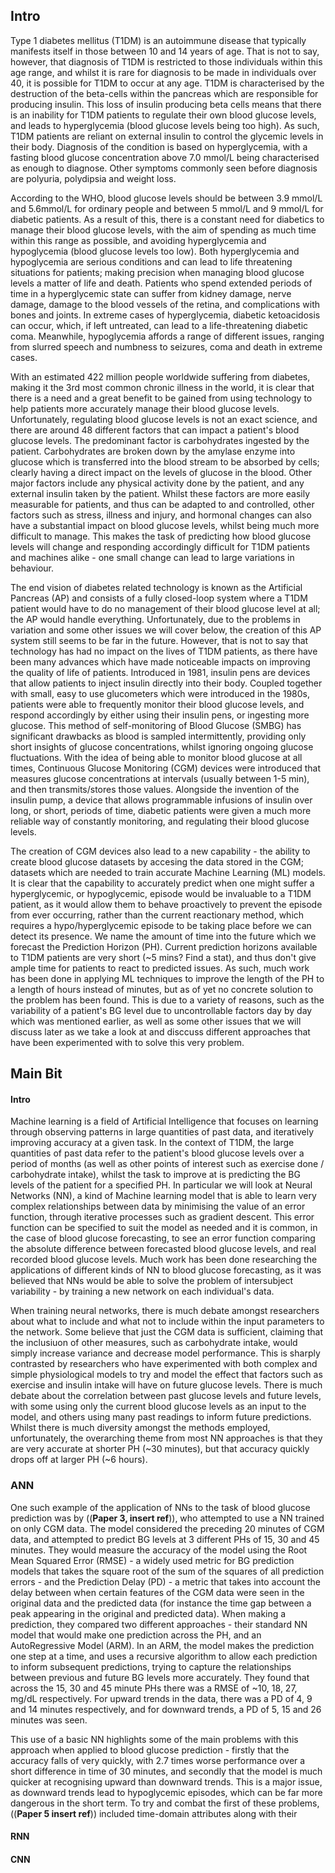 ## Intro

Type 1 diabetes mellitus (T1DM) is an autoimmune disease that typically manifests itself in those between 10 and 14 years of age. That is not to say, however, that diagnosis of T1DM is restricted to those individuals within this age range, and whilst it is rare for diagnosis to be made in individuals over 40, it is possible for T1DM to occur at any age. T1DM is characterised by the destruction of the beta-cells within the pancreas which are responsible for producing insulin. This loss of insulin producing beta cells means that there is an inability for T1DM patients to regulate their own blood glucose levels, and leads to hyperglycemia (blood glucose levels being too high). As such, T1DM patients are reliant on external insulin to control the glycemic levels in their body. Diagnosis of the condition is based on hyperglycemia, with a fasting blood glucose concentration above 7.0 mmol/L being characterised as enough to diagnose. Other symptoms commonly seen before diagnosis are polyuria, polydipsia and weight loss.

According to the WHO, blood glucose levels should be between 3.9 mmol/L and 5.6mmol/L for ordinary people and between 5 mmol/L and 9 mmol/L for diabetic patients. As a result of this, there is a constant need for diabetics to manage their blood glucose levels, with the aim of spending as much time within this range as possible, and avoiding hyperglycemia and hypoglycemia (blood glucose levels too low). Both hyperglycemia and hypoglycemia are serious conditions and can lead to life threatening situations for patients; making precision when managing blood glucose levels a matter of life and death. Patients who spend extended periods of time in a hyperglycemic state can suffer from kidney damage, nerve damage, damage to the blood vessels of the retina, and complications with bones and joints. In extreme cases of hyperglycemia, diabetic ketoacidosis can occur, which, if left untreated, can lead to a life-threatening diabetic coma. Meanwhile, hypoglycemia affords a range of different issues, ranging from slurred speech and numbness to seizures, coma and death in extreme cases. 

With an estimated 422 million people worldwide suffering from diabetes, making it the 3rd most common chronic illness in the world, it is clear that there is a need and a great benefit to be gained from using technology to help patients more accurately manage their blood glucose levels. Unfortunately, regulating blood glucose levels is not an exact science, and there are around 48 different factors that can impact a patient's blood glucose levels. The predominant factor is carbohydrates ingested by the patient. Carbohydrates are broken down by the amylase enzyme into glucose which is transferred into the blood stream to be absorbed by cells; clearly having a direct impact on the levels of glucose in the blood. Other major factors include any physical activity done by the patient, and any external insulin taken by the patient. Whilst these factors are more easily measurable for patients, and thus can be adapted to and controlled, other factors such as stress, illness and injury, and hormonal changes can also have a substantial impact on blood glucose levels, whilst being much more difficult to manage. This makes the task of predicting how blood glucose levels will change and responding accordingly difficult for T1DM patients and machines alike - one small change can lead to large variations in behaviour.  

The end vision of diabetes related technology is known as the Artificial Pancreas (AP) and consists of a fully closed-loop system where a T1DM patient would have to do no management of their blood glucose level at all; the AP would handle everything. Unfortunately, due to the problems in variation and some other issues we will cover below, the creation of this AP system still seems to be far in the future. However, that is not to say that technology has had no impact on the lives of T1DM patients, as there have been many advances which have made noticeable impacts on improving the quality of life of patients. Introduced in 1981, insulin pens are devices that allow patients to inject insulin directly into their body. Coupled together with small, easy to use glucometers which were introduced in the 1980s, patients were able to frequently monitor their blood glucose levels, and respond accordingly by either using their insulin pens, or ingesting more glucose. This method of self-monitoring of Blood Glucose (SMBG) has significant drawbacks as blood is sampled intermittently, providing only short insights of glucose concentrations, whilst ignoring ongoing glucose fluctuations. With the idea of being able to monitor blood glucose at all times, Continuous Glucose Monitoring (CGM) devices were introduced that measures glucose concentrations at intervals (usually between 1-5 min), and then transmits/stores those values. Alongside the invention of the insulin pump, a device that allows programmable infusions of insulin over long, or short, periods of time, diabetic patients were given a much more reliable way of constantly monitoring, and regulating their blood glucose levels.

The creation of CGM devices also lead to a new capability - the ability to create blood glucose datasets by accesing the data stored in the CGM; datasets which are needed to train accurate Machine Learning (ML) models. It is clear that the capability to accurately predict when one might suffer a hyperglycemic, or hypoglycemic, episode would be invaluable to a T1DM patient, as it would allow them to behave proactively to prevent the episode from ever occurring, rather than the current reactionary method, which requires a hypo/hyperglycemic episode to be taking place before we can detect its presence. We name the amount of time into the future which we forecast the Prediction Horizon (PH). Current prediction horizons available to T1DM patients are very short (~5 mins? Find a stat), and thus don't give ample time for patients to react to predicted issues. As such, much work has been done in applying ML techniques to improve the length of the PH to a length of hours instead of minutes, but as of yet no concrete solution to the problem has been found. This is due to a variety of reasons, such as the variability of a patient's BG level due to uncontrollable factors day by day which was mentioned earlier, as well as some other issues that we will discuss later as we take a look at and disccuss different approaches that have been experimented with to solve this very problem.

## Main Bit
#### Intro
Machine learning is a field of Artificial Intelligence that focuses on learning through observing patterns in large quantities of past data, and iteratively improving accuracy at a given task. In the context of T1DM, the large quantities of past data refer to the patient's blood glucose levels over a period of months (as well as other points of interest such as exercise done / carbohydrate intake), whilst the task to improve at is predicting the BG levels of the patient for a specified PH. In particular we will look at Neural Networks (NN), a kind of Machine learning model that is able to learn very complex relationships between data by minimising the value of an error function, through iterative processes such as gradient descent. This error function can be specified to suit the model as needed and it is common, in the case of blood glucose forecasting, to see an error function comparing the absolute difference between forecasted blood glucose levels, and real recorded blood glucose levels. Much work has been done researching the applications of different kinds of NN to blood glucose forecasting, as it was believed that NNs would be able to solve the problem of intersubject variability - by training a new network on each individual's data. 

When training neural networks, there is much debate amongst researchers about what to include and what not to include within the input parameters to the network. Some believe that just the CGM data is sufficient, claiming that the inclusiuon of other measures, such as carbohydrate intake, would simply increase variance and decrease model performance. This is sharply contrasted by researchers who have experimented with both complex and simple physiological models to try and model the effect that factors such as exercise and insulin intake will have on future glucose levels. There is much debate about the correlation between past glucose levels and future levels, with some using only the current blood glucose levels as an input to the model, and others using many past readings to inform future predictions. Whilst there is much diversity amongst the methods employed, unfortunately, the overarching theme from most NN approaches is that they are very accurate at shorter PH (~30 minutes), but that accuracy quickly drops off at larger PH (~6 hours). 

### ANN
One such example of the application of NNs to the task of blood glucose prediction was by ((**Paper 3, insert ref**)), who attempted to use a NN trained on only CGM data. The model considered the preceding 20 minutes of CGM data, and attempted to predict BG levels at 3 different PHs of 15, 30 and 45 minutes. They would measure the accuracy of the model using the Root Mean Squared Error (RMSE) - a widely used metric for BG prediction models that takes the square root of the sum of the squares of all prediction errors - and the Prediction Delay (PD) - a metric that takes into account the delay between when certain features of the CGM data were seen in the original data and the predicted data (for instance the time gap between a peak appearing in the original and predicted data). When making a prediction, they compared two different approaches - their standard NN model that would make one prediction across the PH, and an AutoRegressive Model (ARM). In an ARM, the model makes the prediction one step at a time, and uses a recursive algorithm to allow each prediction to inform subsequent predictions, trying to capture the relationships between previous and future BG levels more accurately. They found that across the 15, 30 and 45 minute PHs there was a RMSE of ~10, 18, 27, mg/dL respectively. For upward trends in the data, there was a PD of 4, 9 and 14 minutes respectively, and for downward trends, a PD of 5, 15 and 26 minutes was seen. 

This use of a basic NN highlights some of the main problems with this approach when applied to blood glucose prediction - firstly that the accuracy falls of very quickly, with 2.7 times worse performance over a short difference in time of 30 minutes, and secondly that the model is much quicker at recognising upward than downward trends. This is a major issue, as downward trends lead to hypoglycemic episodes, which can be far more dangerous in the short term. To try and combat the first of these problems, ((**Paper 5 insert ref**)) included time-domain attributes along with their 

#### RNN


#### CNN



